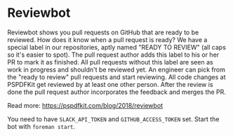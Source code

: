 # Reviewbot



Reviewbot shows you pull requests on GitHub that are ready to be reviewed. How does it know when a pull request is ready? We have a special label in our repositories, aptly named "READY TO REVIEW" (all caps so it's easier to spot). The pull request author adds this label to his or her PR to mark it as finished. All pull requests without this label are seen as work in progress and shouldn't be reviewed yet. An engineer can pick from the "ready to review" pull requests and start reviewing. All code changes at PSPDFKit get reviewed by at least one other person. After the review is done the pull request author incorporates the feedback and merges the PR.

Read more: https://pspdfkit.com/blog/2018/reviewbot

You need to have `SLACK_API_TOKEN` and `GITHUB_ACCESS_TOKEN` set. Start the bot with `foreman start`.
